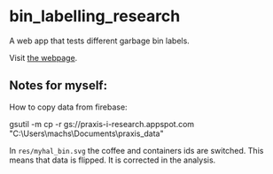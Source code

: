# bin_labelling_research

A web app that tests different garbage bin labels.

Visit [the webpage](https://staadecker.github.io/praxis/).

## Notes for myself:

How to copy data from firebase:

gsutil -m cp -r gs://praxis-i-research.appspot.com "C:\Users\machs\Documents\praxis_data"

In `res/myhal_bin.svg` the coffee and containers ids are switched. This means that data is flipped.
It is corrected in the analysis.